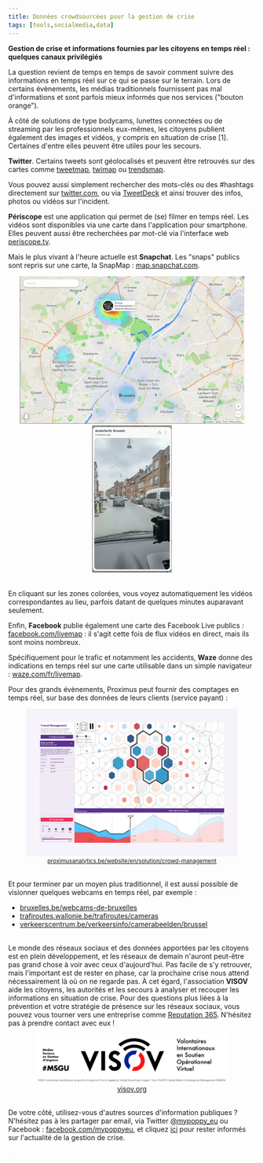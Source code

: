 ```yaml
---
title: Données crowdsourcées pour la gestion de crise
tags: [tools,socialmedia,data]
---
```

<b>Gestion de crise et informations fournies par les citoyens en temps réel : quelques canaux privilégiés</b>
 
La question revient de temps en temps de savoir comment suivre des informations en temps réel sur ce qui se passe sur le terrain. Lors de certains évènements, les médias traditionnels fournissent pas mal d'informations et sont parfois mieux informés que nos services ("bouton orange").<br>

À côté de solutions de type bodycams, lunettes connectées ou de streaming par les professionnels eux-mêmes, les citoyens publient également des images et vidéos, y compris en situation de crise [1]. Certaines d'entre elles peuvent être utiles pour les secours.<br>

<b>Twitter</b>. Certains tweets sont géolocalisés et peuvent être retrouvés sur des cartes comme <a href="https://www.mapd.com/demos/tweetmap">tweetmap</a>, <a href="https://twimap.com">twimap</a> ou <a href="https://www.trendsmap.com">trendsmap</a>.<br>

Vous pouvez aussi simplement rechercher des mots-clés ou des #hashtags directement sur <a href="https://twitter.com">twitter.com</a>, ou via <a href='https://tweetdeck.twitter.com/'>TweetDeck</a> et ainsi trouver des infos, photos ou vidéos sur l'incident.<br>

<b>Périscope</b> est une application qui permet de (se) filmer en temps réel. Les vidéos sont disponibles via une carte dans l'application pour smartphone. Elles peuvent aussi être recherchées par mot-clé via l'interface web <a href="https://periscope.tv">periscope.tv</a>.<br>

Mais le plus vivant à l'heure actuelle est <b>Snapchat</b>. Les "snaps" publics sont repris sur une carte, la SnapMap : <a href="https://map.snapchat.com">map.snapchat.com</a>.<br>

<div style='text-align:center'><img src="../images/smap1.png" style="height:300px"> <img src="../images/smap2.png" style="height:300px"></div><br>

En cliquant sur les zones colorées, vous voyez automatiquement les vidéos correspondantes au lieu, parfois datant de quelques minutes auparavant seulement.<br>

Enfin, <b>Facebook</b> publie également une carte des Facebook Live publics : <a href="https://www.facebook.com/livemap">facebook.com/livemap</a> : il s'agit cette fois de flux vidéos en direct, mais ils sont moins nombreux.<br>

Spécifiquement pour le trafic et notamment les accidents, <b>Waze</b> donne des indications en temps réel sur une carte utilisable dans un simple navigateur : <a href="https://www.waze.com/fr/livemap">waze.com/fr/livemap</a>.<br>

Pour des grands évènements, Proximus peut fournir des comptages en temps réel, sur base des données de leurs clients (service payant) :<br>

<div style='text-align:center; font-size:smaller'>
	<img src="../images/proxanalytics.png"  style="height:300px"><br>
	<a href="https://proximusanalytics.be/website/en/solution/crowd-management">proximusanalytics.be/website/en/solution/crowd-management</a>
</div><br>

Et pour terminer par un moyen plus traditionnel, il est aussi possible de visionner quelques webcams en temps réel, par exemple :<br>
<ul>
<li><a href="http://www.bruxelles.be/webcams-de-bruxelles">bruxelles.be/webcams-de-bruxelles</a></li>
<li><a href="http://trafiroutes.wallonie.be/trafiroutes/cameras">trafiroutes.wallonie.be/trafiroutes/cameras</a></li>
<li><a href="http://www.verkeerscentrum.be/verkeersinfo/camerabeelden/brussel">verkeerscentrum.be/verkeersinfo/camerabeelden/brussel</a></li>
</ul>

<br>Le monde des réseaux sociaux et des données apportées par les citoyens est en plein développement, et les réseaux de demain n'auront peut-être pas grand chose à voir avec ceux d'aujourd'hui. Pas facile de s'y retrouver, mais l'important est de rester en phase, car la prochaine crise nous attend nécessairement là où on ne regarde pas. À cet égard, l'association <b>VISOV</b> aide les citoyens, les autorités et les secours à analyser et recouper les informations en situation de crise. Pour des questions plus liées à la prévention et votre stratégie de présence sur les réseaux sociaux, vous pouvez vous tourner vers une entreprise comme <a href='http://www.reputation365.eu/'>Reputation 365</a>. N'hésitez pas à prendre contact avec eux !<br>

<center syle='font-size:smaller'>
	<img src="../images/visov.png" style="height:100px"><br>
	<a href="https://www.visov.org">visov.org</a>
</center> 

<br>De votre côté, utilisez-vous d'autres sources d'information publiques ? N'hésitez pas à les partager par email, via Twitter <a href="https://twitter.com/mypoppy_eu">@mypoppy_eu</a> ou Facebook&nbsp;: <a href="https://facebook.com/mypoppyeu">facebook.com/mypoppyeu</a>, et cliquez <a href='https://mypoppy.typeform.com/to/sww4k6' target='_blank' >ici</a> pour rester informés sur l'actualité de la gestion de crise.

<iframe src="https://www.my-poppy.eu/cnt/cnt.php" width="1" height="1" frameBorder="0">
